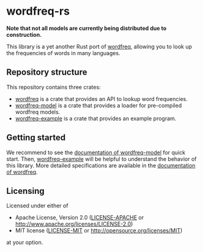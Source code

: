 # wordfreq-rs

**Note that not all models are currently being distributed due to construction.**

This library is a yet another Rust port of [wordfreq](https://github.com/rspeer/wordfreq),
allowing you to look up the frequencies of words in many languages.

## Repository structure

This repository contains three crates:

- [wordfreq](wordfreq) is a crate that provides an API to lookup word frequencies.
- [wordfreq-model](wordfreq-model) is a crate that provides a loader for pre-compiled wordfreq models.
- [wordfreq-example](wordfreq-example) is a crate that provides an example program.

## Getting started

We recommend to see the [documentation of wordfreq-model](https://docs.rs/wordfreq-model/) for quick start.
Then, [wordfreq-example](wordfreq-example) will be helpful to understand the behavior of this library.
More detailed specifications are available in the [documentation of wordfreq](https://docs.rs/wordfreq/).

## Licensing

Licensed under either of

 * Apache License, Version 2.0
   ([LICENSE-APACHE](LICENSE-APACHE) or http://www.apache.org/licenses/LICENSE-2.0)
 * MIT license
   ([LICENSE-MIT](LICENSE-MIT) or http://opensource.org/licenses/MIT)

at your option.
